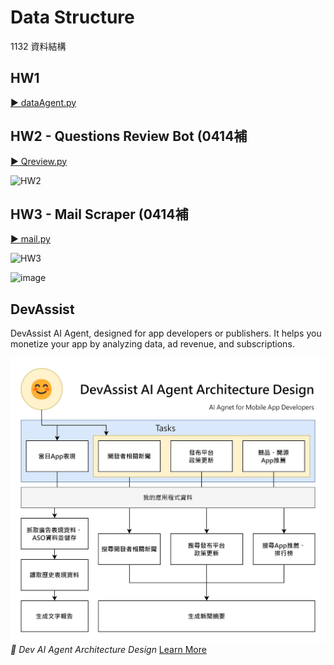 # Data Structure
1132 資料結構


## HW1

[▶️ dataAgent.py](./tests/autogen/dataAgent.py)

## HW2 - Questions Review Bot (0414補

[▶️ Qreview.py](./tests/autogen/DRai/Qreview.py)

![HW2](https://github.com/user-attachments/assets/0812bbfd-6784-41d5-9ff0-4b0d85643a23)

## HW3 - Mail Scraper (0414補

[▶️ mail.py](./tests/autogen/webcon/mail.py)

![HW3](https://github.com/user-attachments/assets/5da564c4-d406-4d01-987e-6f57e66a297b)

![image](https://github.com/user-attachments/assets/a679d8c5-83a2-4c1d-a76d-0efe518f0d75)


## DevAssist

DevAssist AI Agent, designed for app developers or publishers. It helps you monetize your app by analyzing data, ad revenue, and subscriptions.

[![Dev AI Agent Architecture](./images/AIAppDevArchitecture.jpg)](https://samko5sam.github.io/data-structure-class/DevAssist.html)
*🔼 Dev AI Agent Architecture Design* [Learn More](https://samko5sam.github.io/data-structure-class/DevAssist.html)
